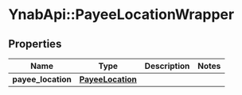 # YnabApi::PayeeLocationWrapper

## Properties
Name | Type | Description | Notes
------------ | ------------- | ------------- | -------------
**payee_location** | [**PayeeLocation**](PayeeLocation.md) |  | 


